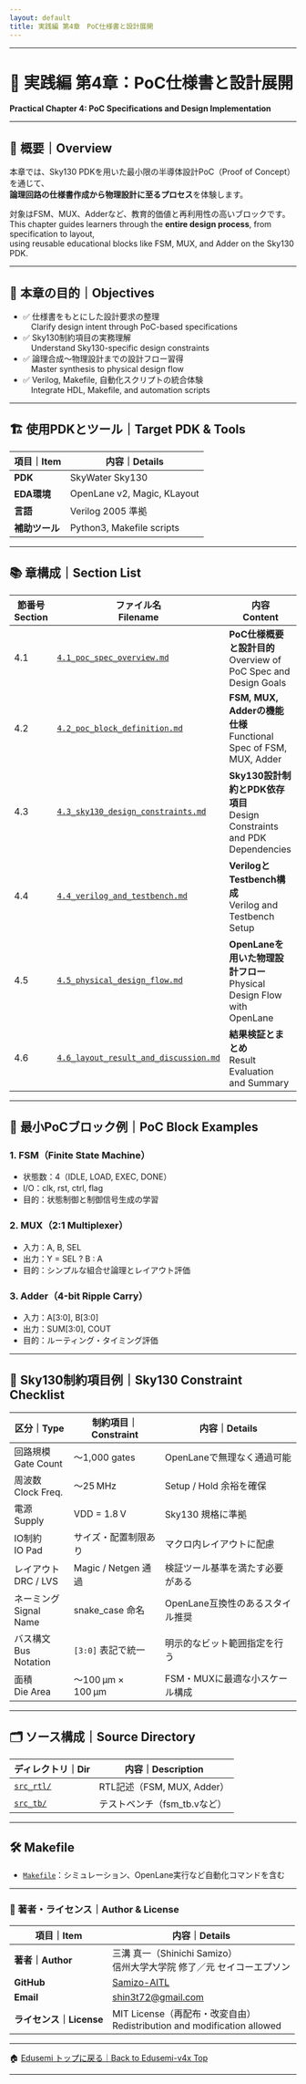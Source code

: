 ```yaml
---
layout: default
title: 実践編 第4章　PoC仕様書と設計展開
---
```


---

# 🧩 実践編 第4章：PoC仕様書と設計展開  
**Practical Chapter 4: PoC Specifications and Design Implementation**

---

## 📘 概要｜Overview

本章では、Sky130 PDKを用いた最小限の半導体設計PoC（Proof of Concept）を通じて、  
**論理回路の仕様書作成から物理設計に至るプロセス**を体験します。

対象はFSM、MUX、Adderなど、教育的価値と再利用性の高いブロックです。  
This chapter guides learners through the **entire design process**, from specification to layout,  
using reusable educational blocks like FSM, MUX, and Adder on the Sky130 PDK.

---

## 🎯 本章の目的｜Objectives

- ✅ 仕様書をもとにした設計要求の整理  
 Clarify design intent through PoC-based specifications  
- ✅ Sky130制約項目の実務理解  
 Understand Sky130-specific design constraints  
- ✅ 論理合成～物理設計までの設計フロー習得  
 Master synthesis to physical design flow  
- ✅ Verilog, Makefile, 自動化スクリプトの統合体験  
 Integrate HDL, Makefile, and automation scripts

---

## 🏗️ 使用PDKとツール｜Target PDK & Tools

| 項目｜Item | 内容｜Details |
|---------|------------------------------|
| **PDK** | SkyWater Sky130 |
| **EDA環境** | OpenLane v2, Magic, KLayout |
| **言語** | Verilog 2005 準拠 |
| **補助ツール** | Python3, Makefile scripts |

---

## 📚 章構成｜Section List

| **節番号<br>Section** | **ファイル名<br>Filename** | **内容<br>Content** |
|-----------------------|-----------------------------|----------------------|
| 4.1 | [`4.1_poc_spec_overview.md`](4.1_poc_spec_overview.md) | **PoC仕様概要と設計目的**<br>Overview of PoC Spec and Design Goals |
| 4.2 | [`4.2_poc_block_definition.md`](4.2_poc_block_definition.md) | **FSM, MUX, Adderの機能仕様**<br>Functional Spec of FSM, MUX, Adder |
| 4.3 | [`4.3_sky130_design_constraints.md`](4.3_sky130_design_constraints.md) | **Sky130設計制約とPDK依存項目**<br>Design Constraints and PDK Dependencies |
| 4.4 | [`4.4_verilog_and_testbench.md`](4.4_verilog_and_testbench.md) | **VerilogとTestbench構成**<br>Verilog and Testbench Setup |
| 4.5 | [`4.5_physical_design_flow.md`](4.5_physical_design_flow.md) | **OpenLaneを用いた物理設計フロー**<br>Physical Design Flow with OpenLane |
| 4.6 | [`4.6_layout_result_and_discussion.md`](4.6_layout_result_and_discussion.md) | **結果検証とまとめ**<br>Result Evaluation and Summary |

---

## 🧱 最小PoCブロック例｜PoC Block Examples

### 1. FSM（Finite State Machine）

- 状態数：4（IDLE, LOAD, EXEC, DONE）  
- I/O：clk, rst, ctrl, flag  
- 目的：状態制御と制御信号生成の学習

### 2. MUX（2:1 Multiplexer）

- 入力：A, B, SEL  
- 出力：Y = SEL ? B : A  
- 目的：シンプルな組合せ論理とレイアウト評価

### 3. Adder（4-bit Ripple Carry）

- 入力：A[3:0], B[3:0]  
- 出力：SUM[3:0], COUT  
- 目的：ルーティング・タイミング評価

---

## 📏 Sky130制約項目例｜Sky130 Constraint Checklist

| **区分｜Type**            | **制約項目｜Constraint** | **内容｜Details**                          |
|---------------------------|---------------------------|-------------------------------------------|
| 回路規模<br>Gate Count     | ～1,000 gates              | OpenLaneで無理なく通過可能                  |
| 周波数<br>Clock Freq.     | ～25 MHz                  | Setup / Hold 余裕を確保                    |
| 電源<br>Supply            | VDD = 1.8 V               | Sky130 規格に準拠                          |
| IO制約<br>IO Pad          | サイズ・配置制限あり          | マクロ内レイアウトに配慮                    |
| レイアウト<br>DRC / LVS   | Magic / Netgen 通過         | 検証ツール基準を満たす必要がある             |
| ネーミング<br>Signal Name | snake_case 命名             | OpenLane互換性のあるスタイル推奨             |
| バス構文<br>Bus Notation  | `[3:0]` 表記で統一            | 明示的なビット範囲指定を行う                 |
| 面積<br>Die Area          | ～100 µm × 100 µm         | FSM・MUXに最適な小スケール構成              |

---

## 🗂 ソース構成｜Source Directory

| ディレクトリ｜Dir | 内容｜Description |
|-------------------|-----------------------------|
| [`src_rtl/`](src_rtl/) | RTL記述（FSM, MUX, Adder） |
| [`src_tb/`](src_tb/) | テストベンチ（fsm_tb.vなど） |

---

## 🛠 Makefile

- [`Makefile`](Makefile)：シミュレーション、OpenLane実行など自動化コマンドを含む

---

### 👤 著者・ライセンス｜Author & License

| 項目｜Item | 内容｜Details |
|------------|----------------------------|
| **著者｜Author** | 三溝 真一（Shinichi Samizo）<br>信州大学大学院 修了／元 セイコーエプソン |
| **GitHub** | [Samizo-AITL](https://github.com/Samizo-AITL) |
| **Email** | [shin3t72@gmail.com](mailto:shin3t72@gmail.com) |
| **ライセンス｜License** | MIT License（再配布・改変自由）<br>Redistribution and modification allowed |

---

🏠 [Edusemi トップに戻る｜Back to Edusemi-v4x Top](../README.md)

---
